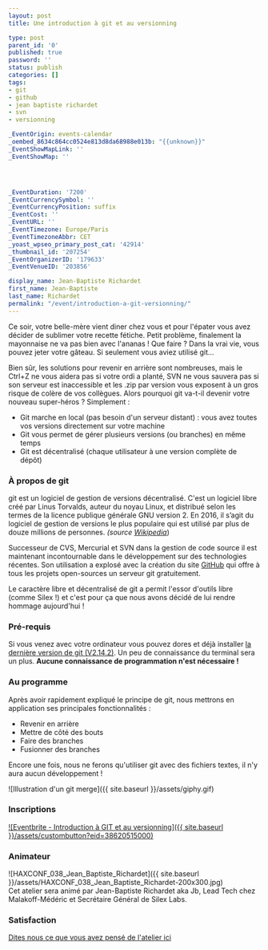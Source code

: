```yaml
---
layout: post
title: Une introduction à git et au versionning

type: post
parent_id: '0'
published: true
password: ''
status: publish
categories: []
tags:
- git
- github
- jean baptiste richardet
- svn
- versionning

_EventOrigin: events-calendar
_oembed_8634c864cc0524e813d8da68988e013b: "{{unknown}}"
_EventShowMapLink: ''
_EventShowMap: ''




_EventDuration: '7200'
_EventCurrencySymbol: ''
_EventCurrencyPosition: suffix
_EventCost: ''
_EventURL: ''
_EventTimezone: Europe/Paris
_EventTimezoneAbbr: CET
_yoast_wpseo_primary_post_cat: '42914'
_thumbnail_id: '207254'
_EventOrganizerID: '179633'
_EventVenueID: '203856'

display_name: Jean-Baptiste Richardet
first_name: Jean-Baptiste
last_name: Richardet
permalink: "/event/introduction-a-git-versionning/"
---
```


Ce soir, votre belle-mère vient diner chez vous et pour l'épater vous avez décider de sublimer votre recette fétiche. Petit problème, finalement la mayonnaise ne va pas bien avec l'ananas ! Que faire ? Dans la vrai vie, vous pouvez jeter votre gâteau. Si seulement vous aviez utilisé git...

Bien sûr, les solutions pour revenir en arrière sont nombreuses, mais le Ctrl+Z ne vous aidera pas si votre ordi a planté, SVN ne vous sauvera pas si son serveur est inaccessible et les .zip par version vous exposent à un gros risque de colère de vos collègues. Alors pourquoi git va-t-il devenir votre nouveau super-héros ? Simplement
: 
*   Git marche en local (pas besoin d'un serveur distant)
: vous avez toutes vos versions directement sur votre machine
*   Git vous permet de gérer plusieurs versions (ou branches) en même temps
*   Git est décentralisé (chaque utilisateur à une version complète de dépôt)

### À propos de git

git est un logiciel de gestion de versions décentralisé. C'est un logiciel libre créé par Linus Torvalds, auteur du noyau Linux, et distribué selon les termes de la licence publique générale GNU version 2. En 2016, il s’agit du logiciel de gestion de versions le plus populaire qui est utilisé par plus de douze millions de personnes. _(source [Wikipedia](https://fr.wikipedia.org/wiki/Git)_)

Successeur de CVS, Mercurial et SVN dans la gestion de code source il est maintenant incontournable dans le développement sur des technologies récentes. Son utilisation a explosé avec la création du site [GitHub](https://github.com) qui offre à tous les projets open-sources un serveur git gratuitement.

Le caractère libre et décentralisé de git a permit l'essor d'outils libre (comme Silex !) et c'est pour ça que nous avons décidé de lui rendre hommage aujourd'hui !

### Pré-requis

Si vous venez avec votre ordinateur vous pouvez dores et déjà installer [la dernière version de git (V2.14.2)](https://git-scm.com/). Un peu de connaissance du terminal sera un plus. **Aucune connaissance de programmation n'est nécessaire !**

### Au programme

Après avoir rapidement expliqué le principe de git, nous mettrons en application ses principales fonctionnalités
: 
*   Revenir en arrière
*   Mettre de côté des bouts
*   Faire des branches
*   Fusionner des branches

Encore une fois, nous ne ferons qu'utiliser git avec des fichiers textes, il n'y aura aucun développement !

![Illustration d'un git merge]({{ site.baseurl }}/assets/giphy.gif)

### Inscriptions

[![Eventbrite - Introduction à GIT et au versionning]({{ site.baseurl }}/assets/custombutton?eid=38620515000)](https://www.eventbrite.fr/e/billets-introduction-a-git-et-au-versionning-38620515000?ref=ebtn)

### Animateur

![HAXCONF_038_Jean_Baptiste_Richardet]({{ site.baseurl }}/assets/HAXCONF_038_Jean_Baptiste_Richardet-200x300.jpg)  
Cet atelier sera animé par Jean-Baptiste Richardet aka Jb, Lead Tech chez Malakoff-Médéric et Secrétaire Général de Silex Labs.

### Satisfaction

[Dites nous ce que vous avez pensé de l'atelier ici](https://framaforms.org/questionnaire-de-satisfaction-git-1510068065)